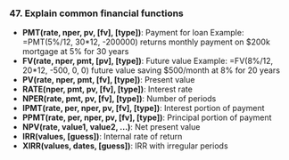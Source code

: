 ### 47. **Explain common financial functions**

- **PMT(rate, nper, pv, [fv], [type])**: Payment for loan
Example: =PMT(5%/12, 30*12, -200000) returns monthly payment on $200k mortgage at 5% for 30 years
- **FV(rate, nper, pmt, [pv], [type])**: Future value
Example: =FV(8%/12, 20*12, -500, 0, 0) future value saving $500/month at 8% for 20 years
- **PV(rate, nper, pmt, [fv], [type])**: Present value
- **RATE(nper, pmt, pv, [fv], [type])**: Interest rate
- **NPER(rate, pmt, pv, [fv], [type])**: Number of periods
- **IPMT(rate, per, nper, pv, [fv], [type])**: Interest portion of payment
- **PPMT(rate, per, nper, pv, [fv], [type])**: Principal portion of payment
- **NPV(rate, value1, value2, ...)**: Net present value
- **IRR(values, [guess])**: Internal rate of return
- **XIRR(values, dates, [guess])**: IRR with irregular periods
